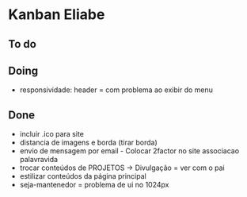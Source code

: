 # Kanban Eliabe

## To do

## Doing
- responsividade: 
header = com problema ao exibir do menu 

## Done
- incluir .ico para site
- distancia de imagens e borda (tirar borda)
- envio de mensagem por email - Colocar 2factor no site associacao palavravida
- trocar conteúdos de PROJETOS -> Divulgação = ver com o pai
- estilizar conteúdos da página principal
- seja-mantenedor = problema de ui no 1024px

